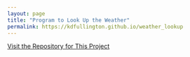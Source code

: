 ```yaml
---
layout: page
title: "Program to Look Up the Weather"
permalink: https://kdfullington.github.io/weather_lookup
---
```


[Visit the Repository for This Project](https://github.com/kdfullington/kdfullington-portfolio/tree/main/Weather-Lookup)